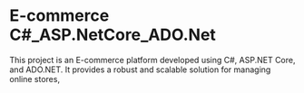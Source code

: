 # E-commerce C#_ASP.NetCore_ADO.Net
 This project is an E-commerce platform developed using C#, ASP.NET Core, and ADO.NET. It provides a robust and scalable solution for managing online stores,
